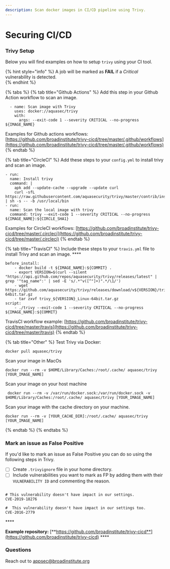 ```yaml
---
description: Scan docker images in CI/CD pipeline using Trivy.
---
```


# Securing CI/CD

### Trivy Setup

Below you will find examples on how to setup `trivy` using your CI tool. 

{% hint style="info" %}
A job will be marked as **FAIL** if a _Critical_ vulnerability is detected.   
{% endhint %}

{% tabs %}
{% tab title="Github Actions" %}
Add this step in your Github Action workflow to scan an image. 

```text
  - name: Scan image with Trivy
    uses: docker://aquasec/trivy
    with:
      args: --exit-code 1 --severity CRITICAL --no-progress ${IMAGE_NAME}
```

Examples for Github actions workflows: [https://github.com/broadinstitute/trivy-cicd/tree/master/.github/workflows](https://github.com/broadinstitute/trivy-cicd/tree/master/.github/workflows) 
{% endtab %}

{% tab title="CircleCI" %}
Add these steps to your `config.yml` to install trivy and scan an image. 

```text
- run:
  name: Install trivy
  command: |
    apk add --update-cache --upgrade --update curl
    curl -sfL https://raw.githubusercontent.com/aquasecurity/trivy/master/contrib/install.sh | sh -s -- -b /usr/local/bin
- run:
  name: Scan the local image with trivy 
  command: trivy --exit-code 1 --severity CRITICAL --no-progress ${IMAGE_NAME}:${CIRCLE_SHA1}
```

Examples for CircleCI workflows: [https://github.com/broadinstitute/trivy-cicd/tree/master/.circleci](https://github.com/broadinstitute/trivy-cicd/tree/master/.circleci)
{% endtab %}

{% tab title="TravisCI" %}
Include these steps to your `travis.yml` file to install Trivy and scan an image. ****

```text
before_install:
    - docker build -t ${IMAGE_NAME}:${COMMIT} .
    - export VERSION=$(curl --silent "https://api.github.com/repos/aquasecurity/trivy/releases/latest" | grep '"tag_name":' | sed -E 's/.*"v([^"]+)".*/\1/')
    - wget https://github.com/aquasecurity/trivy/releases/download/v${VERSION}/trivy_${VERSION}_Linux-64bit.tar.gz
    - tar zxvf trivy_${VERSION}_Linux-64bit.tar.gz
script:
    - ./trivy --exit-code 1 --severity CRITICAL --no-progress ${IMAGE_NAME}:${COMMIT}
```

TravisCI workflow example: [https://github.com/broadinstitute/trivy-cicd/tree/master/travis](https://github.com/broadinstitute/trivy-cicd/tree/master/travis)
{% endtab %}

{% tab title="Other" %}
Test Trivy via Docker: 

```text
docker pull aquasec/trivy                                
```

Scan your image in MacOs

```text
docker run --rm -v $HOME/Library/Caches:/root/.cache/ aquasec/trivy [YOUR_IMAGE_NAME]
```

Scan your image on your host machine

```text
 docker run --rm -v /var/run/docker.sock:/var/run/docker.sock -v $HOME/Library/Caches:/root/.cache/ aquasec/trivy [YOUR_IMAGE_NAME]
```

Scan your image with the cache directory on your machine.

```text
docker run --rm -v [YOUR_CACHE_DIR]:/root/.cache/ aquasec/trivy [YOUR_IMAGE_NAME]
```
{% endtab %}
{% endtabs %}

### Mark an issue as False Positive

If you'd like to mark an issue as False Positive you can do so using the following steps in Trivy.

* [ ] Create `.trivyignore` file in your home directory.
* [ ] Include vulnerabilities you want to mark as FP by adding them with their `VULNERABILITY ID` and commenting the reason. 

```text

# This vulnerability doesn't have impact in our settings. 
CVE-2019-18276

#  This vulnerability doesn't have impact in our settings too.
CVE-2016-2779 

```

\*\*\*\*

 **Example repository:** [**https://github.com/broadinstitute/trivy-cicd**](https://github.com/broadinstitute/trivy-cicd) ****

### Questions

Reach out to appsec@broadinstitute.org







